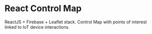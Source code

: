 # React Control Map
ReactJS + Firebase + Leaflet stack. 
Control Map with points of interest linked to IoT device interactions. 
